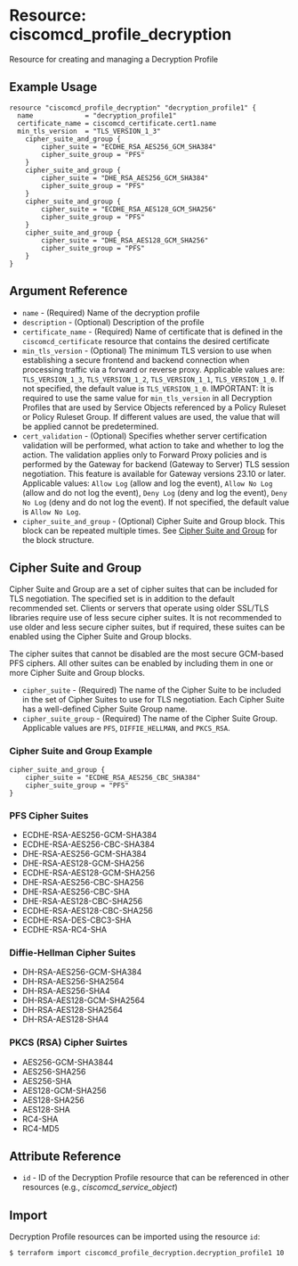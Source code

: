 # Resource: ciscomcd_profile_decryption
Resource for creating and managing a Decryption Profile

## Example Usage
```hcl
resource "ciscomcd_profile_decryption" "decryption_profile1" {
  name             = "decryption_profile1"
  certificate_name = ciscomcd_certificate.cert1.name
  min_tls_version  = "TLS_VERSION_1_3"
	cipher_suite_and_group {
		cipher_suite = "ECDHE_RSA_AES256_GCM_SHA384"
		cipher_suite_group = "PFS"
	}
	cipher_suite_and_group {
		cipher_suite = "DHE_RSA_AES256_GCM_SHA384"
		cipher_suite_group = "PFS"
	}
	cipher_suite_and_group {
		cipher_suite = "ECDHE_RSA_AES128_GCM_SHA256"
		cipher_suite_group = "PFS"
	}
	cipher_suite_and_group {
		cipher_suite = "DHE_RSA_AES128_GCM_SHA256"
		cipher_suite_group = "PFS"
	}
}
```
## Argument Reference
* `name` - (Required) Name of the decryption profile
* `description` - (Optional) Description of the profile
* `certificate_name` - (Required) Name of certificate that is defined in the `ciscomcd_certificate` resource that contains the desired certificate
* `min_tls_version` - (Optional) The minimum TLS version to use when establishing a secure frontend and backend connection when processing traffic via a forward or reverse proxy.  Applicable values are:  `TLS_VERSION_1_3`, `TLS_VERSION_1_2`, `TLS_VERSION_1_1`, `TLS_VERSION_1_0`.  If not specified, the default value is `TLS_VERSION_1_0`.  IMPORTANT: It is required to use the same value for `min_tls_version` in all Decryption Profiles that are used by Service Objects referenced by a Policy Ruleset or Policy Ruleset Group.  If different values are used, the value that will be applied cannot be predetermined.
* `cert_validation` - (Optional) Specifies whether server certification validation will be performed, what action to take and whether to log the action.  The validation applies only to Forward Proxy policies and is performed by the Gateway for backend (Gateway to Server) TLS session negotiation.  This feature is available for Gateway versions 23.10 or later.  Applicable values: `Allow Log` (allow and log the event), `Allow No Log` (allow and do not log the event), `Deny Log` (deny and log the event), `Deny No Log` (deny and do not log the event).  If not specified, the default value is `Allow No Log`.
* `cipher_suite_and_group` - (Optional) Cipher Suite and Group block. This block can be repeated multiple times. See [Cipher Suite and Group](#cipher-suite-and-group) for the block structure.

## Cipher Suite and Group
Cipher Suite and Group are a set of cipher suites that can be included for TLS negotiation.  The specified set is in addition to the default recommended set.  Clients or servers that operate using older SSL/TLS libraries require use of less secure cipher suites.  It is not recommended to use older and less secure cipher suites, but if required, these suites can be enabled using the Cipher Suite and Group blocks.

The cipher suites that cannot be disabled are the most secure GCM-based PFS ciphers. All other suites can be enabled by including them in one or more Cipher Suite and Group blocks.

* `cipher_suite` - (Required) The name of the Cipher Suite to be included in the set of Cipher Suites to use for TLS negotiation.  Each Cipher Suite has a well-defined Cipher Suite Group name.
* `cipher_suite_group` - (Required) The name of the Cipher Suite Group.  Applicable values are `PFS`, `DIFFIE_HELLMAN`, and `PKCS_RSA`.

### Cipher Suite and Group Example
```hcl
cipher_suite_and_group {
	cipher_suite = "ECDHE_RSA_AES256_CBC_SHA384"
	cipher_suite_group = "PFS"
}
```

### PFS Cipher Suites
* ECDHE-RSA-AES256-GCM-SHA384
* ECDHE-RSA-AES256-CBC-SHA384
* DHE-RSA-AES256-GCM-SHA384
* DHE-RSA-AES128-GCM-SHA256
* ECDHE-RSA-AES128-GCM-SHA256
* DHE-RSA-AES256-CBC-SHA256
* DHE-RSA-AES256-CBC-SHA
* DHE-RSA-AES128-CBC-SHA256
* ECDHE-RSA-AES128-CBC-SHA256
* ECDHE-RSA-DES-CBC3-SHA
* ECDHE-RSA-RC4-SHA

### Diffie-Hellman Cipher Suites
* DH-RSA-AES256-GCM-SHA384
* DH-RSA-AES256-SHA2564
* DH-RSA-AES256-SHA4
* DH-RSA-AES128-GCM-SHA2564
* DH-RSA-AES128-SHA2564
* DH-RSA-AES128-SHA4

### PKCS (RSA) Cipher Suirtes
* AES256-GCM-SHA3844
* AES256-SHA256
* AES256-SHA
* AES128-GCM-SHA256
* AES128-SHA256
* AES128-SHA
* RC4-SHA
* RC4-MD5

## Attribute Reference
* `id` - ID of the Decryption Profile resource that can be referenced in other resources (e.g., *ciscomcd_service_object*)

## Import
Decryption Profile resources can be imported using the resource `id`:

```hcl
$ terraform import ciscomcd_profile_decryption.decryption_profile1 10
```
